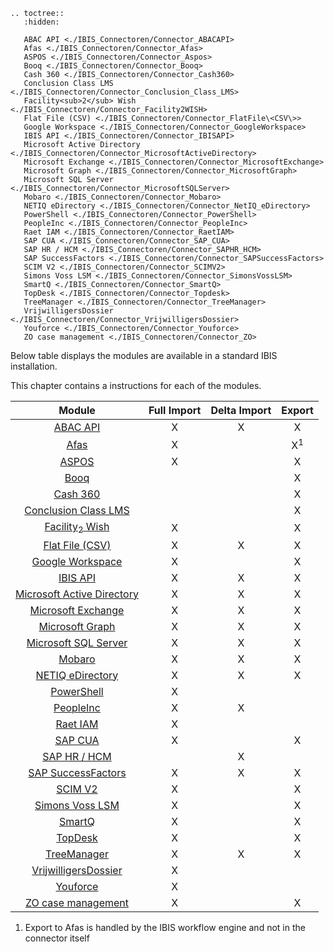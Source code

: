 ```{eval-rst} 
.. toctree::
   :hidden:

   ABAC API <./IBIS_Connectoren/Connector_ABACAPI>              
   Afas <./IBIS_Connectoren/Connector_Afas>                     
   ASPOS <./IBIS_Connectoren/Connector_Aspos>                   
   Booq <./IBIS_Connectoren/Connector_Booq>                     
   Cash 360 <./IBIS_Connectoren/Connector_Cash360>              
   Conclusion Class LMS <./IBIS_Connectoren/Connector_Conclusion_Class_LMS> 
   Facility<sub>2</sub> Wish <./IBIS_Connectoren/Connector_Facility2WISH> 
   Flat File (CSV) <./IBIS_Connectoren/Connector_FlatFile\<CSV\>> 
   Google Workspace <./IBIS_Connectoren/Connector_GoogleWorkspace> 
   IBIS API <./IBIS_Connectoren/Connector_IBISAPI>              
   Microsoft Active Directory <./IBIS_Connectoren/Connector_MicrosoftActiveDirectory> 
   Microsoft Exchange <./IBIS_Connectoren/Connector_MicrosoftExchange> 
   Microsoft Graph <./IBIS_Connectoren/Connector_MicrosoftGraph> 
   Microsoft SQL Server <./IBIS_Connectoren/Connector_MicrosoftSQLServer> 
   Mobaro <./IBIS_Connectoren/Connector_Mobaro>                
   NETIQ eDirectory <./IBIS_Connectoren/Connector_NetIQ_eDirectory> 
   PowerShell <./IBIS_Connectoren/Connector_PowerShell>        
   PeopleInc <./IBIS_Connectoren/Connector_PeopleInc>          
   Raet IAM <./IBIS_Connectoren/Connector_RaetIAM>             
   SAP CUA <./IBIS_Connectoren/Connector_SAP_CUA>              
   SAP HR / HCM <./IBIS_Connectoren/Connector_SAPHR_HCM>       
   SAP SuccessFactors <./IBIS_Connectoren/Connector_SAPSuccessFactors> 
   SCIM V2 <./IBIS_Connectoren/Connector_SCIMV2>               
   Simons Voss LSM <./IBIS_Connectoren/Connector_SimonsVossLSM> 
   SmartQ <./IBIS_Connectoren/Connector_SmartQ>                
   TopDesk <./IBIS_Connectoren/Connector_Topdesk>              
   TreeManager <./IBIS_Connectoren/Connector_TreeManager>      
   VrijwilligersDossier <./IBIS_Connectoren/Connector_VrijwilligersDossier> 
   Youforce <./IBIS_Connectoren/Connector_Youforce>            
   ZO case management <./IBIS_Connectoren/Connector_ZO> 

```

Below table displays the modules are available in a standard IBIS
installation.

This chapter contains a instructions for each of the modules.

|                       Module                                                         | Full Import | Delta Import | Export       |
|:------------------------------------------------------------------------------------:|:-----------:|:------------:|:------------:|
| [ABAC API](./IBIS_Connectoren/Connector_ABACAPI)                                   | X           | X            | X            |
| [Afas](./IBIS_Connectoren/Connector_Afas)                                          | X           |              | X<sup>1</sup>|
| [ASPOS](./IBIS_Connectoren/Connector_Aspos)                                        | X           |              | X            |
| [Booq](./IBIS_Connectoren/Connector_Booq)                                          |             |              | X            |
| [Cash 360](./IBIS_Connectoren/Connector_Cash360)                                   |             |              | X            |
| [Conclusion Class LMS](./IBIS_Connectoren/Connector_Conclusion_Class_LMS)          |             |              | X            |
| [Facility<sub>2</sub> Wish](./IBIS_Connectoren/Connector_Facility2WISH)            | X           |              | X            |
| [Flat File (CSV)](./IBIS_Connectoren/Connector_FlatFile(CSV))                      | X           | X            | X            |
| [Google Workspace](./IBIS_Connectoren/Connector_GoogleWorkspace)                   | X           |              | X            |
| [IBIS API](./IBIS_Connectoren/Connector_IBISAPI)                                   | X           | X            | X            |
| [Microsoft Active Directory](./IBIS_Connectoren/Connector_MicrosoftActiveDirectory)| X           | X            | X            |
| [Microsoft Exchange](./IBIS_Connectoren/Connector_MicrosoftExchange)               | X           | X            | X            |
| [Microsoft Graph](./IBIS_Connectoren/Connector_MicrosoftGraph)                     | X           | X            | X            |
| [Microsoft SQL Server](./IBIS_Connectoren/Connector_MicrosoftSQLServer)            | X           | X            | X            |
| [Mobaro](./IBIS_Connectoren/Connector_Mobaro)                                      | X           | X            | X            |
| [NETIQ eDirectory](./IBIS_Connectoren/Connector_NetIQ_eDirectory)                  | X           | X            | X            |
| [PowerShell](./IBIS_Connectoren/Connector_PowerShell)                              | X           |              |              |
| [PeopleInc](./IBIS_Connectoren/Connector_PeopleInc)                                | X           | X            |              |
| [Raet IAM](./IBIS_Connectoren/Connector_RaetIAM)                                   | X           |              |              |
| [SAP CUA](./IBIS_Connectoren/Connector_SAP_CUA)                                    | X           |              | X            |
| [SAP HR / HCM](./IBIS_Connectoren/Connector_SAPHR_HCM)                             |             | X            |              |
| [SAP SuccessFactors](./IBIS_Connectoren/Connector_SAPSuccessFactors)               | X           | X            | X            |
| [SCIM V2](./IBIS_Connectoren/Connector_SCIMV2)                                     | X           |              | X            |
| [Simons Voss LSM](./IBIS_Connectoren/Connector_SimonsVossLSM)                      | X           |              | X            |
| [SmartQ](./IBIS_Connectoren/Connector_SmartQ)                                      | X           |              | X            |
| [TopDesk](./IBIS_Connectoren/Connector_Topdesk)                                    | X           |              | X            |
| [TreeManager](./IBIS_Connectoren/Connector_TreeManager)                            | X           | X            | X            |
| [VrijwilligersDossier](./IBIS_Connectoren/Connector_VrijwilligersDossier)          | X           |              |              |
| [Youforce](./IBIS_Connectoren/Connector_Youforce)                                  | X           |              |              |
| [ZO case management](./IBIS_Connectoren/Connector_ZO)                              | X           |              | X            |

  
1. Export to Afas is handled by the IBIS workflow engine and not in the
connector itself